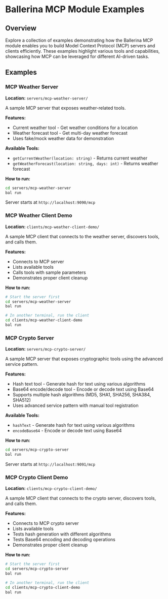 # Ballerina MCP Module Examples

## Overview

Explore a collection of examples demonstrating how the Ballerina MCP module enables you to build Model Context Protocol (MCP) servers and clients efficiently. These examples highlight various tools and capabilities, showcasing how MCP can be leveraged for different AI-driven tasks.

## Examples

### MCP Weather Server

**Location:** `servers/mcp-weather-server/`

A sample MCP server that exposes weather-related tools.

**Features:**
- Current weather tool - Get weather conditions for a location
- Weather forecast tool - Get multi-day weather forecast
- Uses fake/mock weather data for demonstration

**Available Tools:**
- `getCurrentWeather(location: string)` - Returns current weather
- `getWeatherForecast(location: string, days: int)` - Returns weather forecast

**How to run:**
```bash
cd servers/mcp-weather-server
bal run
```

Server starts at `http://localhost:9090/mcp`

### MCP Weather Client Demo

**Location:** `clients/mcp-weather-client-demo/`

A sample MCP client that connects to the weather server, discovers tools, and calls them.

**Features:**
- Connects to MCP server
- Lists available tools
- Calls tools with sample parameters
- Demonstrates proper client cleanup

**How to run:**
```bash
# Start the server first
cd servers/mcp-weather-server
bal run

# In another terminal, run the client
cd clients/mcp-weather-client-demo
bal run
```

### MCP Crypto Server

**Location:** `servers/mcp-crypto-server/`

A sample MCP server that exposes cryptographic tools using the advanced service pattern.

**Features:**
- Hash text tool - Generate hash for text using various algorithms
- Base64 encode/decode tool - Encode or decode text using Base64
- Supports multiple hash algorithms (MD5, SHA1, SHA256, SHA384, SHA512)
- Uses advanced service pattern with manual tool registration

**Available Tools:**
- `hashText` - Generate hash for text using various algorithms
- `encodeBase64` - Encode or decode text using Base64

**How to run:**
```bash
cd servers/mcp-crypto-server
bal run
```

Server starts at `http://localhost:9091/mcp`

### MCP Crypto Client Demo

**Location:** `clients/mcp-crypto-client-demo/`

A sample MCP client that connects to the crypto server, discovers tools, and calls them.

**Features:**
- Connects to MCP crypto server
- Lists available tools
- Tests hash generation with different algorithms
- Tests Base64 encoding and decoding operations
- Demonstrates proper client cleanup

**How to run:**
```bash
# Start the server first
cd servers/mcp-crypto-server
bal run

# In another terminal, run the client
cd clients/mcp-crypto-client-demo
bal run
```
